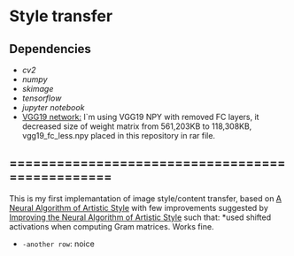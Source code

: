 # Style transfer
## Dependencies
* *cv2*
* *numpy*
* *skimage*
* *tensorflow*
* *jupyter notebook*
* [VGG19 network:](https://github.com/machrisaa/tensorflow-vgg) I`m using VGG19 NPY with removed FC layers, it decreased size of weight matrix from  561,203KB to 118,308KB, vgg19_fc_less.npy placed in this repository in rar file.

## ================================================
  This is my first implemantation of image style/content transfer, based on [A Neural Algorithm of Artistic Style](https://arxiv.org/abs/1508.06576) with few improvements suggested by [Improving the Neural Algorithm of Artistic Style](https://arxiv.org/abs/1605.04603) such that: 
  *used shifted activations when computing Gram matrices. Works fine.

* `-another row`: noice
